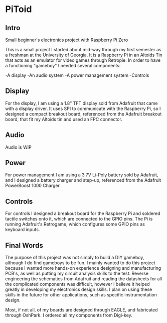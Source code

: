 # PiToid

## Intro
Small beginner's electronics project with Raspberry Pi Zero

This is a small project I started about mid-way through my first semester as a freshman at the University of Georgia. It is a Raspberry Pi in an Altoids Tin that acts as an emulator for video games through Retropie. In order to have a functioning "gameboy" I needed several components:

-A display
-An audio system
-A power management system
-Controls

## Display
For the display, I am using a 1.8" TFT display sold from Adafruit that came with a display driver. It uses SPI to communicate with the Raspberry Pi, so I designed a compact breakout board, referenced from the Adafruit breakout board, that fit my Altoids tin and used an FPC connector.

## Audio
Audio is WIP

## Power
For power management I am using a 3.7V Li-Poly battery sold by Adafruit, and I designed a battery charger and step-up, referenced from the Adafruit PowerBoost 1000 Charger.

## Controls
For controls I designed a breakout board for the Raspberry Pi and soldered tactile switches onto it, which are connected to the GPIO pins. The Pi is running Adafruit's Retrogame, which configures some GPIO pins as keyboard inputs.

## Final Words
The purpose of this project was not simply to build a DIY gameboy, although I do find gameboys to be fun. I mainly wanted to do this project because I wanted more hands-on experience designing and manufacturing PCB's, as well as putting my circuit analysis skills to the test. Reverse engineering the schematics from Adafruit and reading the datasheets for all the complicated components was difficult, however I believe it helped greatly in developing my electronics design skills. I plan on using these skills in the future for other applications, such as specific instrumentation design.

Most, if not all, of my boards are designed through EAGLE, and fabricated through OshPark. I ordered all my components from Digi-key.
